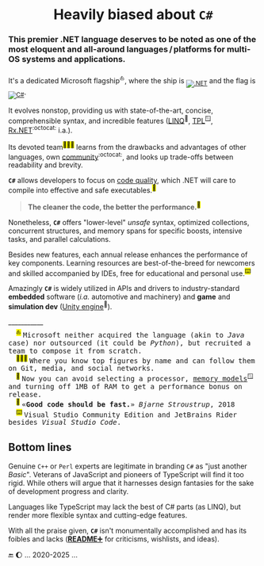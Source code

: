 <h1 align="center">Heavily biased about <code>C#</code></h1>

### This premier **.NET** language deserves to be noted as one of the most eloquent and all-around languages&thinsp;/&thinsp;platforms for multi-OS systems and applications. 
It's a dedicated Microsoft flagship<sup>⛵</sup>, where the ship is <sub>[![.NET](https://img.shields.io/badge/.NET-512BD4?logo=dotnet&logoColor=fff)](#)</sub> and the flag is <sub>[![C#](https://custom-icon-badges.demolab.com/badge/C%23-%23239120.svg?logo=cshrp&logoColor=white)](#)</sub>.

It evolves nonstop, providing us with state-of-the-art, concise, comprehensible syntax, and incredible features ([LINQ](https://stackoverflow.com/questions/2321724/where-can-i-get-a-good-concise-linq-cheatsheet)<sup>🔗</sup>, [TPL](https://docs.microsoft.com/en-us/dotnet/standard/parallel-programming/task-parallel-library-tpl)<sup>🪟</sup>, [Rx.NET](https://github.com/dotnet/reactive)<sup>:octocat:</sup> i.a.). 

Its devoted team<sup><mark>🧑‍🤝‍🧑</mark></sup> learns from the drawbacks and advantages of other languages, own [community](https://github.com/dotnet/csharplang/tree/main/proposals)<sup>:octocat:</sup>, and looks up trade-offs between readability and brevity.

**`C#`** allows developers to focus on [code quality](../software/QA/README+/code-quality.md), which .NET will care to compile into effective and safe executables.<sup><mark>💾</mark></sup> 

> **The cleaner the code, the better the performance.**<sup><mark>🪩</mark></sup>

Nonetheless, **`C#`** offers "lower-level" _unsafe_ syntax, optimized collections, concurrent structures, and memory spans for specific boosts, intensive tasks, and parallel calculations.

Besides new features, each annual release enhances the performance of key components. Learning resources are best-of-the-breed for newcomers and skilled accompanied by IDEs, free for educational and personal use.<sup><mark>⌨️</mark></sup>

Amazingly **`C#`** is widely utilized in APIs and drivers to industry-standard **embedded** software (_i.a._ automotive and machinery) and **game** and **simulation dev** ([Unity engine](https://unity.com/solutions/programming)<sup>🔗</sup>).

\___________\
&nbsp; &nbsp; <sup><mark>⛵</mark></sup>&nbsp;<samp>Microsoft neither acquired the language (akin to _Java_ case) nor outsourced (it could be _Python_), but recruited a team to compose it from scratch.</samp>\
&nbsp; &nbsp; <sup><mark>🧑‍🤝‍🧑</mark></sup>&nbsp;<samp>Where you know top figures by name and can follow them on Git, media, and social networks.</samp>\
&nbsp; &nbsp; <sup><mark>💾</mark></sup>&nbsp;<samp>Now you can avoid selecting a processor, [memory models](https://devblogs.microsoft.com/oldnewthing/20200728-00/?p=104012)<sup>🪟</sup> and turning off 1MB of RAM to get a performance bonus on release.</samp>\
&nbsp; &nbsp; <sup><mark>🪩</mark></sup>&nbsp;<samp>«<b>Good code should be fast.</b>» _Bjarne Stroustrup_, 2018</samp>\
&nbsp; &nbsp; <sup><mark>⌨️</mark></sup>&nbsp;<samp>Visual Studio Community Edition and JetBrains Rider besides <i>Visual Studio Code</i>.</samp>

## Bottom lines

Genuine `C++` or `Perl` experts are legitimate in branding `C#` as "just another _Basic_". Veterans of JavaScript and pioneers of TypeScript will find it too rigid. 
While others will argue that it harnesses design fantasies for the sake of development progress and clarity.

Languages like TypeScript may lack the best of C# parts (as LINQ), but render more flexible syntax and cutting-edge features. 

With all the praise given, **`C#`** isn't monumentally accomplished and has its foibles and lacks ([**README**➕](README+) for criticisms, wishlists, and ideas).

🔚 🌔 ... 2020-2025 ...
